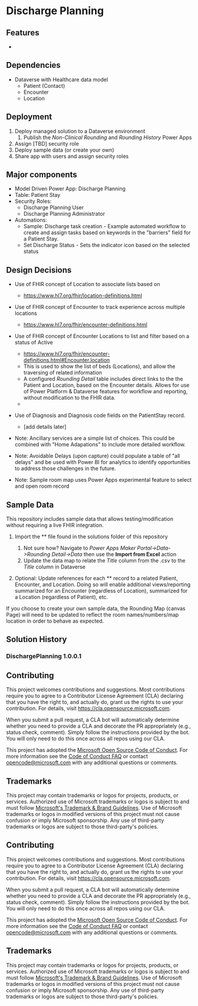 # Discharge Planning

## Features

- 

## Dependencies

- Dataverse with Healthcare data model
  - Patient (Contact)
  - Encounter
  - Location

## Deployment

1. Deploy managed solution to a Dataverse environment
    1. Publish the *Non-Clinical Rounding* and *Rounding History* Power Apps
1. Assign [TBD] security role
1. Deploy sample data (or create your own)
1. Share app with users and assign security roles

## Major components

- Model Driven Power App: Discharge Planning
- Table: Patient Stay
- Security Roles: 
    - Discharge Planning User
    - Discharge Planning Administrator
- Automations:
    - Sample: Discharge task creation - Example automated workflow to create and assign tasks based on keywords in the "barriers" field for a Patient Stay.
    - Set Discharge Status - Sets the indicator icon based on the selected status

## Design Decisions

- Use of FHIR concept of Location to associate lists based on 
  - https://www.hl7.org/fhir/location-definitions.html
- Use of FHIR concept of Encounter to track experience across multiple locations 
  - https://www.hl7.org/fhir/encounter-definitions.html
- Use of FHIR concept of Encounter Locations to list and filter based on a status of Active
  - https://www.hl7.org/fhir/encounter-definitions.html#Encounter.location
  - This is used to show the list of beds (Locations), and allow the traversing of related information
  - A configured *Rounding Detail* table includes direct links to the the Patient and Location, based on the Encounter details.  Allows for use of Power Platform & Dataverse features for workflow and reporting, without modification to the FHIR data.
  - 
- Use of Diagnosis and Diagnosis code fields on the PatientStay record.
  - [add details later]

- Note: Ancillary services are a simple list of choices. This could be combined with "Home Adapations" to include more detailed workflow.

- Note: Avoidable Delays (upon capture) could populate a table of "all delays" and be used with Power BI for analytics to identify opportunities to address those challenges in the future.

- Note: Sample room map uses Power Apps experimental feature to select and open room record



## Sample Data

This repository includes sample data that allows testing/modification without requiring a live FHIR integration.

1. Import the ** file found in the solutions folder of this repository
    1. Not sure how? Navigate to *Power Apps Maker Portal->Data->Rounding Detail->Data* then use the **Import from Excel** action
    1. Update the data map to relate the *Title* column from the .csv to the *Title* column in Dataverse

1. Optional: Update references for each ** record to a related Patient, Encounter, and Location. Doing so will enable additional views/reporting summarized for an Encounter (regardless of Location), summarized for a Location (regardless of Patient), etc.

If you choose to create your own sample data, the Rounding Map (canvas Page) will need to be updated to reflect the room names/numbers/map location in order to behave as expected.

## Solution History

### DischargePlanning 1.0.0.1

## Contributing

This project welcomes contributions and suggestions.  Most contributions require you to agree to a
Contributor License Agreement (CLA) declaring that you have the right to, and actually do, grant us
the rights to use your contribution. For details, visit https://cla.opensource.microsoft.com.

When you submit a pull request, a CLA bot will automatically determine whether you need to provide
a CLA and decorate the PR appropriately (e.g., status check, comment). Simply follow the instructions
provided by the bot. You will only need to do this once across all repos using our CLA.

This project has adopted the [Microsoft Open Source Code of Conduct](https://opensource.microsoft.com/codeofconduct/).
For more information see the [Code of Conduct FAQ](https://opensource.microsoft.com/codeofconduct/faq/) or
contact [opencode@microsoft.com](mailto:opencode@microsoft.com) with any additional questions or comments.

## Trademarks

This project may contain trademarks or logos for projects, products, or services. Authorized use of Microsoft 
trademarks or logos is subject to and must follow 
[Microsoft's Trademark & Brand Guidelines](https://www.microsoft.com/en-us/legal/intellectualproperty/trademarks/usage/general).
Use of Microsoft trademarks or logos in modified versions of this project must not cause confusion or imply Microsoft sponsorship.
Any use of third-party trademarks or logos are subject to those third-party's policies.

## Contributing

This project welcomes contributions and suggestions.  Most contributions require you to agree to a
Contributor License Agreement (CLA) declaring that you have the right to, and actually do, grant us
the rights to use your contribution. For details, visit https://cla.opensource.microsoft.com.

When you submit a pull request, a CLA bot will automatically determine whether you need to provide
a CLA and decorate the PR appropriately (e.g., status check, comment). Simply follow the instructions
provided by the bot. You will only need to do this once across all repos using our CLA.

This project has adopted the [Microsoft Open Source Code of Conduct](https://opensource.microsoft.com/codeofconduct/).
For more information see the [Code of Conduct FAQ](https://opensource.microsoft.com/codeofconduct/faq/) or
contact [opencode@microsoft.com](mailto:opencode@microsoft.com) with any additional questions or comments.

## Trademarks

This project may contain trademarks or logos for projects, products, or services. Authorized use of Microsoft 
trademarks or logos is subject to and must follow 
[Microsoft's Trademark & Brand Guidelines](https://www.microsoft.com/en-us/legal/intellectualproperty/trademarks/usage/general).
Use of Microsoft trademarks or logos in modified versions of this project must not cause confusion or imply Microsoft sponsorship.
Any use of third-party trademarks or logos are subject to those third-party's policies.
